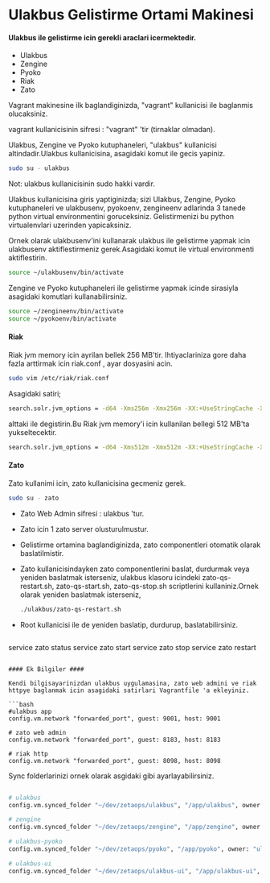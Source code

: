 Ulakbus Gelistirme Ortami Makinesi
==========================

#### Ulakbus ile gelistirme icin gerekli araclari icermektedir. ####

- Ulakbus
- Zengine
- Pyoko
- Riak
- Zato

Vagrant makinesine ilk baglandiginizda, "vagrant" kullanicisi ile baglanmis olucaksiniz.

vagrant kullanicisinin sifresi : "vagrant" 'tir (tirnaklar olmadan).

Ulakbus, Zengine ve Pyoko kutuphaneleri, "ulakbus" kullanicisi altindadir.Ulakbus kullanicisina, asagidaki komut ile gecis yapiniz.

```bash
sudo su - ulakbus
```
Not: ulakbus kullanicisinin sudo hakki vardir.

Ulakbus kullanicisina giris yaptiginizda; sizi Ulakbus, Zengine, Pyoko kutuphaneleri ve ulakbusenv, pyokoenv, zengineenv adlarinda 3 tanede python virtual environmentini goruceksiniz.
Gelistirmenizi bu python virtualenvlari uzerinden yapicaksiniz.

Ornek olarak ulakbusenv'ini kullanarak ulakbus ile gelistirme yapmak icin ulakbusenv aktiflestirmeniz gerek.Asagidaki komut ile virtual environmenti aktiflestirin.

```bash
source ~/ulakbusenv/bin/activate
```

Zengine ve Pyoko kutuphaneleri ile gelistirme yapmak icinde sirasiyla asagidaki komutlari kullanabilirsiniz.

```bash
source ~/zengineenv/bin/activate
source ~/pyokoenv/bin/activate
```

#### Riak ####
Riak jvm memory icin ayrilan bellek 256 MB'tir. Ihtiyaclariniza gore daha fazla arttirmak icin riak.conf , ayar dosyasini acin.

```bash
sudo vim /etc/riak/riak.conf
```
Asagidaki satiri;
```bash
search.solr.jvm_options = -d64 -Xms256m -Xmx256m -XX:+UseStringCache -XX:+UseCompressedOops
```
alttaki ile degistirin.Bu Riak jvm memory'i icin kullanilan bellegi 512 MB'ta yukseltecektir.

```bash
search.solr.jvm_options = -d64 -Xms512m -Xmx512m -XX:+UseStringCache -XX:+UseCompressedOops
```

#### Zato ####

Zato kullanimi icin, zato kullanicisina gecmeniz gerek.

```bash
sudo su - zato
```

- Zato Web Admin sifresi : ulakbus 'tur.

- Zato icin 1 zato server olusturulmustur.

- Gelistirme ortamina baglandiginizda, zato componentleri otomatik olarak baslatilmistir.
 - Zato kullanicisindayken zato componentlerini baslat, durdurmak veya yeniden baslatmak isterseniz, ulakbus klasoru icindeki zato-qs-restart.sh, zato-qs-start.sh, zato-qs-stop.sh scriptlerini kullaniniz.Ornek olarak yeniden baslatmak isterseniz,
 
   ```bash
   ./ulakbus/zato-qs-restart.sh
   ```
 - Root kullanicisi ile de yeniden baslatip, durdurup, baslatabilirsiniz.

   ```bash
  service zato status
  service zato start
  service zato stop
  service zato restart
   ```

 #### Ek Bilgiler ####

 Kendi bilgisayarinizdan ulakbus uygulamasina, zato web admini ve riak httpye baglanmak icin asagidaki satirlari Vagrantfile 'a ekleyiniz.

 ```bash
 #ulakbus app
 config.vm.network "forwarded_port", guest: 9001, host: 9001

 # zato web admin
 config.vm.network "forwarded_port", guest: 8183, host: 8183

 # riak http
 config.vm.network "forwarded_port", guest: 8098, host: 8098

 ```

 Sync folderlarinizi ornek olarak asgidaki gibi ayarlayabilirsiniz.

 ```bash

 # ulakbus
 config.vm.synced_folder "~/dev/zetaops/ulakbus", "/app/ulakbus", owner: "ulakbus", group: "ulakbus"

 # zengine
 config.vm.synced_folder "~/dev/zetaops/zengine", "/app/zengine", owner: "ulakbus", group: "ulakbus"

 # ulakbus-pyoko
 config.vm.synced_folder "~/dev/zetaops/pyoko", "/app/pyoko", owner: "ulakbus", group: "ulakbus"

 # ulakbus-ui
 config.vm.synced_folder "~/dev/zetaops/ulakbus-ui", "/app/ulakbus-ui", owner: "ulakbus", group: "ulakbus"

 ```
